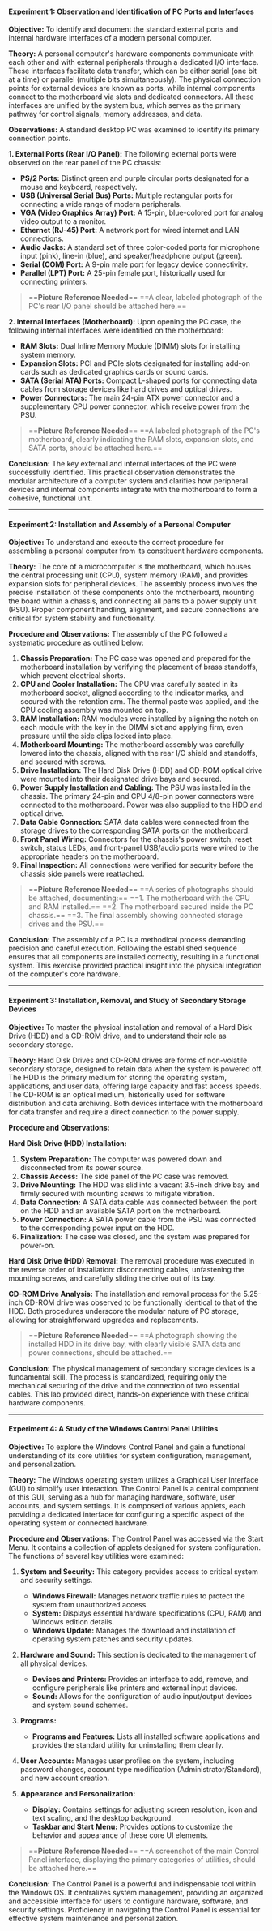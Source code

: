 #### **Experiment 1: Observation and Identification of PC Ports and Interfaces**

**Objective:**
To identify and document the standard external ports and internal hardware interfaces of a modern personal computer.

**Theory:**
A personal computer's hardware components communicate with each other and with external peripherals through a dedicated I/O interface. These interfaces facilitate data transfer, which can be either serial (one bit at a time) or parallel (multiple bits simultaneously). The physical connection points for external devices are known as ports, while internal components connect to the motherboard via slots and dedicated connectors. All these interfaces are unified by the system bus, which serves as the primary pathway for control signals, memory addresses, and data.

**Observations:**
A standard desktop PC was examined to identify its primary connection points.

**1. External Ports (Rear I/O Panel):**
The following external ports were observed on the rear panel of the PC chassis:
*   **PS/2 Ports:** Distinct green and purple circular ports designated for a mouse and keyboard, respectively.
*   **USB (Universal Serial Bus) Ports:** Multiple rectangular ports for connecting a wide range of modern peripherals.
*   **VGA (Video Graphics Array) Port:** A 15-pin, blue-colored port for analog video output to a monitor.
*   **Ethernet (RJ-45) Port:** A network port for wired internet and LAN connections.
*   **Audio Jacks:** A standard set of three color-coded ports for microphone input (pink), line-in (blue), and speaker/headphone output (green).
*   **Serial (COM) Port:** A 9-pin male port for legacy device connectivity.
*   **Parallel (LPT) Port:** A 25-pin female port, historically used for connecting printers.

> ==**Picture Reference Needed**==
> ==A clear, labeled photograph of the PC's rear I/O panel should be attached here.==

**2. Internal Interfaces (Motherboard):**
Upon opening the PC case, the following internal interfaces were identified on the motherboard:
*   **RAM Slots:** Dual Inline Memory Module (DIMM) slots for installing system memory.
*   **Expansion Slots:** PCI and PCIe slots designated for installing add-on cards such as dedicated graphics cards or sound cards.
*   **SATA (Serial ATA) Ports:** Compact L-shaped ports for connecting data cables from storage devices like hard drives and optical drives.
*   **Power Connectors:** The main 24-pin ATX power connector and a supplementary CPU power connector, which receive power from the PSU.

> ==**Picture Reference Needed**==
> ==A labeled photograph of the PC's motherboard, clearly indicating the RAM slots, expansion slots, and SATA ports, should be attached here.==

**Conclusion:**
The key external and internal interfaces of the PC were successfully identified. This practical observation demonstrates the modular architecture of a computer system and clarifies how peripheral devices and internal components integrate with the motherboard to form a cohesive, functional unit.

---

#### **Experiment 2: Installation and Assembly of a Personal Computer**

**Objective:**
To understand and execute the correct procedure for assembling a personal computer from its constituent hardware components.

**Theory:**
The core of a microcomputer is the motherboard, which houses the central processing unit (CPU), system memory (RAM), and provides expansion slots for peripheral devices. The assembly process involves the precise installation of these components onto the motherboard, mounting the board within a chassis, and connecting all parts to a power supply unit (PSU). Proper component handling, alignment, and secure connections are critical for system stability and functionality.

**Procedure and Observations:**
The assembly of the PC followed a systematic procedure as outlined below:

1.  **Chassis Preparation:** The PC case was opened and prepared for the motherboard installation by verifying the placement of brass standoffs, which prevent electrical shorts.
2.  **CPU and Cooler Installation:** The CPU was carefully seated in its motherboard socket, aligned according to the indicator marks, and secured with the retention arm. The thermal paste was applied, and the CPU cooling assembly was mounted on top.
3.  **RAM Installation:** RAM modules were installed by aligning the notch on each module with the key in the DIMM slot and applying firm, even pressure until the side clips locked into place.
4.  **Motherboard Mounting:** The motherboard assembly was carefully lowered into the chassis, aligned with the rear I/O shield and standoffs, and secured with screws.
5.  **Drive Installation:** The Hard Disk Drive (HDD) and CD-ROM optical drive were mounted into their designated drive bays and secured.
6.  **Power Supply Installation and Cabling:** The PSU was installed in the chassis. The primary 24-pin and CPU 4/8-pin power connectors were connected to the motherboard. Power was also supplied to the HDD and optical drive.
7.  **Data Cable Connection:** SATA data cables were connected from the storage drives to the corresponding SATA ports on the motherboard.
8.  **Front Panel Wiring:** Connectors for the chassis's power switch, reset switch, status LEDs, and front-panel USB/audio ports were wired to the appropriate headers on the motherboard.
9.  **Final Inspection:** All connections were verified for security before the chassis side panels were reattached.

> ==**Picture Reference Needed**==
> ==A series of photographs should be attached, documenting:==
> ==1.  The motherboard with the CPU and RAM installed.==
> ==2.  The motherboard secured inside the PC chassis.==
> ==3.  The final assembly showing connected storage drives and the PSU.==

**Conclusion:**
The assembly of a PC is a methodical process demanding precision and careful execution. Following the established sequence ensures that all components are installed correctly, resulting in a functional system. This exercise provided practical insight into the physical integration of the computer's core hardware.

---

#### **Experiment 3: Installation, Removal, and Study of Secondary Storage Devices**

**Objective:**
To master the physical installation and removal of a Hard Disk Drive (HDD) and a CD-ROM drive, and to understand their role as secondary storage.

**Theory:**
Hard Disk Drives and CD-ROM drives are forms of non-volatile secondary storage, designed to retain data when the system is powered off. The HDD is the primary medium for storing the operating system, applications, and user data, offering large capacity and fast access speeds. The CD-ROM is an optical medium, historically used for software distribution and data archiving. Both devices interface with the motherboard for data transfer and require a direct connection to the power supply.

**Procedure and Observations:**

**Hard Disk Drive (HDD) Installation:**
1.  **System Preparation:** The computer was powered down and disconnected from its power source.
2.  **Chassis Access:** The side panel of the PC case was removed.
3.  **Drive Mounting:** The HDD was slid into a vacant 3.5-inch drive bay and firmly secured with mounting screws to mitigate vibration.
4.  **Data Connection:** A SATA data cable was connected between the port on the HDD and an available SATA port on the motherboard.
5.  **Power Connection:** A SATA power cable from the PSU was connected to the corresponding power input on the HDD.
6.  **Finalization:** The case was closed, and the system was prepared for power-on.

**Hard Disk Drive (HDD) Removal:**
The removal procedure was executed in the reverse order of installation: disconnecting cables, unfastening the mounting screws, and carefully sliding the drive out of its bay.

**CD-ROM Drive Analysis:**
The installation and removal process for the 5.25-inch CD-ROM drive was observed to be functionally identical to that of the HDD. Both procedures underscore the modular nature of PC storage, allowing for straightforward upgrades and replacements.

> ==**Picture Reference Needed**==
> ==A photograph showing the installed HDD in its drive bay, with clearly visible SATA data and power connections, should be attached.==

**Conclusion:**
The physical management of secondary storage devices is a fundamental skill. The process is standardized, requiring only the mechanical securing of the drive and the connection of two essential cables. This lab provided direct, hands-on experience with these critical hardware components.

---

#### **Experiment 4: A Study of the Windows Control Panel Utilities**

**Objective:**
To explore the Windows Control Panel and gain a functional understanding of its core utilities for system configuration, management, and personalization.

**Theory:**
The Windows operating system utilizes a Graphical User Interface (GUI) to simplify user interaction. The Control Panel is a central component of this GUI, serving as a hub for managing hardware, software, user accounts, and system settings. It is composed of various applets, each providing a dedicated interface for configuring a specific aspect of the operating system or connected hardware.

**Procedure and Observations:**
The Control Panel was accessed via the Start Menu. It contains a collection of applets designed for system configuration. The functions of several key utilities were examined:

1.  **System and Security:** This category provides access to critical system and security settings.
    *   **Windows Firewall:** Manages network traffic rules to protect the system from unauthorized access.
    *   **System:** Displays essential hardware specifications (CPU, RAM) and Windows edition details.
    *   **Windows Update:** Manages the download and installation of operating system patches and security updates.

2.  **Hardware and Sound:** This section is dedicated to the management of all physical devices.
    *   **Devices and Printers:** Provides an interface to add, remove, and configure peripherals like printers and external input devices.
    *   **Sound:** Allows for the configuration of audio input/output devices and system sound schemes.

3.  **Programs:**
    *   **Programs and Features:** Lists all installed software applications and provides the standard utility for uninstalling them cleanly.

4.  **User Accounts:** Manages user profiles on the system, including password changes, account type modification (Administrator/Standard), and new account creation.

5.  **Appearance and Personalization:**
    *   **Display:** Contains settings for adjusting screen resolution, icon and text scaling, and the desktop background.
    *   **Taskbar and Start Menu:** Provides options to customize the behavior and appearance of these core UI elements.

> ==**Picture Reference Needed**==
> ==A screenshot of the main Control Panel interface, displaying the primary categories of utilities, should be attached here.==

**Conclusion:**
The Control Panel is a powerful and indispensable tool within the Windows OS. It centralizes system management, providing an organized and accessible interface for users to configure hardware, software, and security settings. Proficiency in navigating the Control Panel is essential for effective system maintenance and personalization.